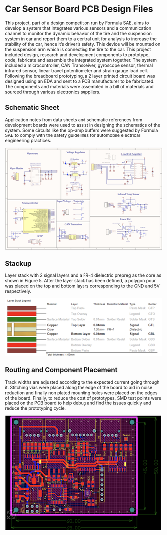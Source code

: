 # Car Sensor Board PCB Design Files


This project, part of a design competition run by Formula SAE, aims to develop a system that integrates various sensors and a communication channel to monitor the dynamic behavior of the tire and the suspension system in car and report them to a central unit for analysis to increase the stability of the car, hence it’s driver’s safety. This device will be mounted on the suspension arm which is connecting the tire to the car. This project included design, research and development components to prototype, code, fabricate and assemble the integrated system together. 
The system included a microcontroller, CAN Transceiver, gyroscope sensor, thermal infrared sensor, linear travel potentiometer and strain gauge load cell. Following the breadboard prototyping, a 2 layer printed circuit board was designed using an EDA and sent to a PCB manufacturer to be fabricated. The components and materials were assembled in a bill of materials and sourced through various electronics suppliers.

## Schematic Sheet
Application notes from data sheets and schematic references from development boards were used to assist in designing the schematics of the system. Some circuits like the op-amp buffers were suggested by Formula SAE to comply with the safety guidelines for automobile electrical engineering practices. 

![Schematic Sheet](schematic.png?raw=true "System")

## Stackup
Layer stack with 2 signal layers and a FR-4 dielectric prepreg as the core as shown in Figure 5. After the layer stack has been defined, a polygon pour was placed on the top and bottom layers corresponding to the GND and 5V respectively.  

![Stackup](stackup.png?raw=true "System")

## Routing and Component Placement
Track widths are adjusted according to the expected current going through it. Stitching vias were placed along the edge of the board to aid in noise reduction and finally non plated mounting holes were placed on the edges of the board.  Finally, to reduce the cost of prototypes, SMD test points were placed on the PCB board to help debug and find the issues quickly and reduce the prototyping cycle.

![Stackup](Routing.png?raw=true "System")
